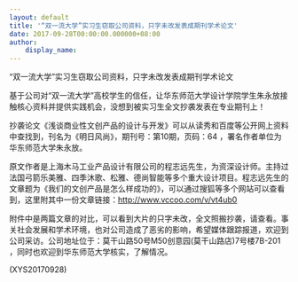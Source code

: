 ```yaml
---
layout: default
title: '“双一流大学”实习生窃取公司资料，只字未改发表成期刊学术论文'
date: 2017-09-28T00:00:00.000000+08:00
author:
    display_name: 
---
```


“双一流大学”实习生窃取公司资料，只字未改发表成期刊学术论文

基于公司对“双一流大学”高校学生的信任，让华东师范大学设计学院学生朱永放接触核心资料并提供实践机会，没想到被实习生全文抄袭发表在专业期刊上！

抄袭论文《浅谈商业性文创产品的设计与开发》可以从读秀和百度等公开网上资料中查找到，刊名为《明日风尚》，期刊号：第10期，页码：64 ，署名作者单位为华东师范大学朱永放。

原文作者是上海木马工业产品设计有限公司的程志远先生，为资深设计师。主持过法国弓箭乐美雅、四季沐歌、松雅、德尚智能等多个重大设计项目。程志远先生的文章题为《我们的文创产品是怎么样成功的》，可以通过搜狐等多个网站可以查看到，这里附其中一份文章链接：http://www.vccoo.com/v/vt4ub0

附件中是两篇文章的对比，可以看到大片的只字未改，全文照搬抄袭，请查看。事关社会发展和学术环境，也对公司造成了恶劣的影响，希望媒体跟踪报道，欢迎到公司采访。公司地址位于：莫干山路50号M50创意园(莫干山路店)7号楼7B-201  ，同时也欢迎到华东师范大学核实，了解情况。

(XYS20170928)

